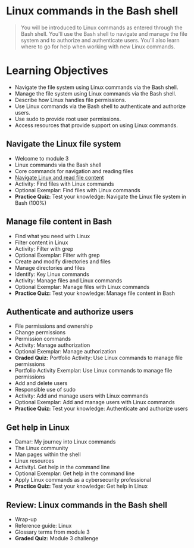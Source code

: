 # Linux commands in the Bash shell
> You will be introduced to Linux commands as entered through the Bash shell. You'll use the Bash shell to navigate and manage the file system and to authorize and authenticate users. You'll also learn where to go for help when working with new Linux commands.
# Learning Objectives
- Navigate the file system using Linux commands via the Bash shell.
- Manage the file system using Linux commands via the Bash shell.
- Describe how Linux handles file permissions.
- Use Linux commands via the Bash shell to authenticate and authorize users.
- Use sudo to provide root user permissions.
- Access resources that provide support on using Linux commands.
## Navigate the Linux file system
- Welcome to module 3
- Linux commands via the Bash shell
- Core commands for navigation and reading files
- [Navigate Linux and read file content](https://github.com/KailaniBailey/Google-Cybersecurity-Professional-Certificate/tree/main/Course%204:%20Tools%20of%20the%20Trade:%20Linux%20and%20SQL/Week%203:%20Linux%20commands%20in%20the%20Bash%20shell/Navigate%20Linux%20and%20read%20file%20content)
- Activity: Find files with Linux commands
- Optional Exemplar: Find files with Linux commands
- **Practice Quiz:** Test your knowledge: Navigate the Linux file system in Bash (100%)
## Manage file content in Bash
- Find what you need with Linux
- Filter content in Linux
- Activity: Filter with grep
- Optional Exemplar: Filter with grep
- Create and modify directories and files
- Manage directories and files
- Identify: Key Linux commands
- Activity: Manage files and Linux commands
- Optional Exemplar: Manage files with Linux commands
- **Practice Quiz:** Test your knowledge: Manage file content in Bash
## Authenticate and authorize users
- File permissions and ownership
- Change permissions
- Permission commands
- Activity: Manage authorization
- Optional Exemplar: Manage authorization
- **Graded Quiz:** Portfolio Activity: Use Linux commands to manage file permissions
- Portfolio Activity Exemplar: Use Linux commands to manage file permissions
- Add and delete users
- Responsible use of sudo
- Activity: Add and manage users with Linux commands
- Optional Exemplar: Add and manage users with Linux commands
- **Practice Quiz:** Test your knowledge: Authenticate and authorize users
## Get help in Linux
- Damar: My journey into Linux commands
- The Linux community
- Man pages within the shell
- Linux resources
- ActivityL Get help in the command line
- Optional Exemplar: Get help in the command line
- Apply Linux commands as a cybersecurity professional
- **Practice Quiz:** Test your knowledge: Get help in Linux
## Review: Linux commands in the Bash shell
- Wrap-up
- Reference guide: Linux
- Glossary terms from module 3
- **Graded Quiz:** Module 3 challenge
